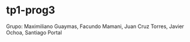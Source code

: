 # tp1-prog3
Grupo: Maximiliano Guaymas, Facundo Mamani, Juan Cruz Torres, Javier Ochoa, Santiago Portal